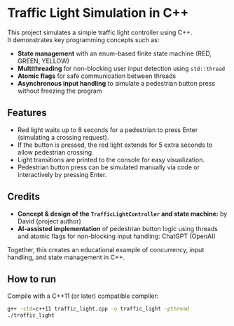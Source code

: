 # Traffic Light Simulation in C++

This project simulates a simple traffic light controller using C++.  
It demonstrates key programming concepts such as:

- **State management** with an enum-based finite state machine (RED, GREEN, YELLOW)
- **Multithreading** for non-blocking user input detection using `std::thread`
- **Atomic flags** for safe communication between threads
- **Asynchronous input handling** to simulate a pedestrian button press without freezing the program

## Features

- Red light waits up to 8 seconds for a pedestrian to press Enter (simulating a crossing request).
- If the button is pressed, the red light extends for 5 extra seconds to allow pedestrian crossing.
- Light transitions are printed to the console for easy visualization.
- Pedestrian button press can be simulated manually via code or interactively by pressing Enter.

## Credits

- **Concept & design of the `TrafficLightController` and state machine:** by David (project author)  
- **AI-assisted implementation** of pedestrian button logic using threads and atomic flags for non-blocking input handling: ChatGPT (OpenAI)

Together, this creates an educational example of concurrency, input handling, and state management in C++.

## How to run

Compile with a C++11 (or later) compatible compiler:

```bash
g++ -std=c++11 traffic_light.cpp -o traffic_light -pthread
./traffic_light
